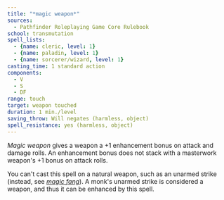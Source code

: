 ```yaml
---
title: "*magic weapon*"
sources:
  - Pathfinder Roleplaying Game Core Rulebook
school: transmutation
spell_lists:
  - {name: cleric, level: 1}
  - {name: paladin, level: 1}
  - {name: sorcerer/wizard, level: 1}
casting_time: 1 standard action
components:
  - V
  - S
  - DF
range: touch
target: weapon touched
duration: 1 min./level
saving_throw: Will negates (harmless, object)
spell_resistance: yes (harmless, object)
---
```


*Magic weapon* gives a weapon a +1 enhancement bonus on attack and damage rolls. An enhancement bonus does not stack with a masterwork weapon's +1 bonus on attack rolls.

You can't cast this spell on a natural weapon, such as an unarmed strike (instead, see [*magic fang*](/spells/magic-fang/)). A monk's unarmed strike is considered a weapon, and thus it can be enhanced by this spell.

